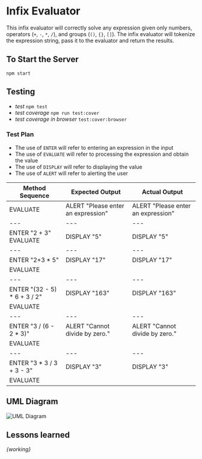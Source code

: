 # Infix Evaluator

This infix evaluator will correctly solve any expression given only numbers, operators (`+`, `-`, `*`, `/`), and groups (`()`, `{}`, `[]`).
The infix evaluator will tokenize the expression string, pass it to the evaluator and return the results.

## To Start the Server

`npm start`


## Testing

 - *test* `npm test`
 - *test coverage* `npm run test:cover`
 - *test coverage in browser* `test:cover:browser`

### Test Plan

 - The use of `ENTER` will refer to entering an expression in the input
 - The use of `EVALUATE` will refer to processing the expression and obtain the value
 - The use of `DISPLAY` will refer to displaying the value
 - The use of `ALERT` will refer to alerting the user

| Method Sequence | Expected Output | Actual Output
| --- | --- | --- |
| EVALUATE        | ALERT "Please enter an expression" | ALERT "Please enter an expression"
| --- | --- | --- |
| ENTER "2 + 3"<br>EVALUATE    | DISPLAY "5"     | DISPLAY "5"
| --- | --- | --- |
| ENTER "2+3 * 5" | DISPLAY "17"    | DISPLAY "17"
| EVALUATE        |                 |
| --- | --- | --- |
| ENTER "(32 - 5) * 6 + 3 / 2" | DISPLAY "163" | DISPLAY "163"
| EVALUATE        |                 |
| --- | --- | --- |
| ENTER "3 / (6 - 2 * 3)" | ALERT "Cannot divide by zero." | ALERT "Cannot divide by zero." 
| EVALUATE        |                 |
| --- | --- | --- |
| ENTER "3 * 3 / 3 + 3 - 3" | DISPLAY "3" | DISPLAY "3"
| EVALUATE

## UML Diagram
![UML Diagram](https://image.ibb.co/fvcr1F/Main.png)


## Lessons learned
_{working}_



